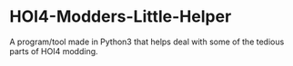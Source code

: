 # HOI4-Modders-Little-Helper
A program/tool made in Python3 that helps deal with some of the tedious parts of HOI4 modding.
